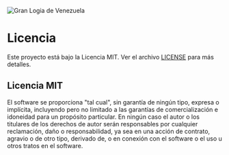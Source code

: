 ![Gran Logia de Venezuela](https://www.granlogiadevenezuela.com/master/masonic/assets/img/theme/logob_yellow.png)

# Licencia

Este proyecto está bajo la Licencia MIT. Ver el archivo [LICENSE](./LICENSE.md) para más detalles.

## Licencia MIT

El software se proporciona "tal cual", sin garantía de ningún tipo, expresa o implícita, incluyendo pero no limitado a las garantías de comercialización e idoneidad para un propósito particular. En ningún caso el autor o los titulares de los derechos de autor serán responsables por cualquier reclamación, daño o responsabilidad, ya sea en una acción de contrato, agravio o de otro tipo, derivado de, o en conexión con el software o el uso u otros tratos en el software.
